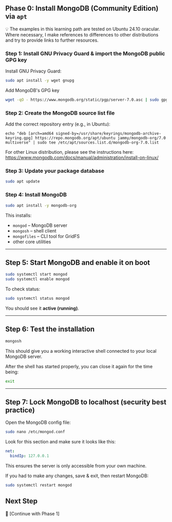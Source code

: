 ## Phase 0: Install MongoDB (Community Edition) via `apt`

💡 The examples in this learning path are tested on Ubuntu 24.10 oracular. Where necessary, I make references to differences to other distributions and try to provide links to further resources.

### Step 1: Install GNU Privacy Guard & import the MongoDB public GPG key

Install GNU Privacy Guard:
```bash
sudo apt install -y wget gnupg
```

Add MongoDB's GPG key
```bash
wget -qO - https://www.mongodb.org/static/pgp/server-7.0.asc | sudo gpg --dearmor -o /usr/share/keyrings/mongodb-archive-keyring.gpg
```

### Step 2: Create the MongoDB source list file

Add the correct repository entry (e.g., in Ubuntu):
```
echo "deb [arch=amd64 signed-by=/usr/share/keyrings/mongodb-archive-keyring.gpg] https://repo.mongodb.org/apt/ubuntu jammy/mongodb-org/7.0 multiverse" | sudo tee /etc/apt/sources.list.d/mongodb-org-7.0.list
```

For other Linux distribution, please see the instructions here: https://www.mongodb.com/docs/manual/administration/install-on-linux/

### Step 3: Update your package database

```bash
sudo apt update
```

### Step 4: Install MongoDB

```bash
sudo apt install -y mongodb-org
```

This installs:

* `mongod` – MongoDB server
* `mongosh` – shell client
* `mongofiles` – CLI tool for GridFS
* other core utilities

---

## Step 5: Start MongoDB and enable it on boot

```bash
sudo systemctl start mongod
sudo systemctl enable mongod
```

To check status:

```bash
sudo systemctl status mongod
```

You should see it **active (running)**.

---

## Step 6: Test the installation

```bash
mongosh
```

This should give you a working interactive shell connected to your local MongoDB server.

After the shell has started properly, you can close it again for the time being:

```bash
exit
```

---

## Step 7: Lock MongoDB to localhost (security best practice)

Open the MongoDB config file:

```bash
sudo nano /etc/mongod.conf
```

Look for this section and make sure it looks like this:

```yaml
net:
  bindIp: 127.0.0.1
```

This ensures the server is only accessible from your own machine.

If you had to make any changes, save & exit, then restart MongoDB:

```bash
sudo systemctl restart mongod
```

## Next Step

🚀 [Continue with Phase 1]
